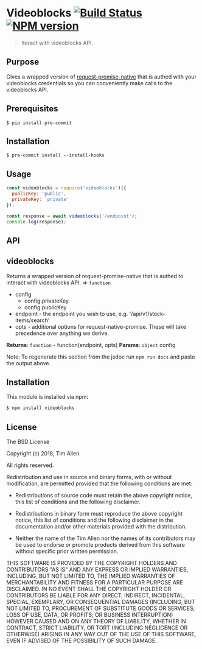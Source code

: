 # Videoblocks [![Build Status](https://secure.travis-ci.org/noblesamurai/videoblocks.png?branch=master)](http://travis-ci.org/noblesamurai/videoblocks) [![NPM version](https://badge-me.herokuapp.com/api/npm/videoblocks.png)](http://badges.enytc.com/for/npm/videoblocks)

> Iteract with videoblocks API.

## Purpose

Gives a wrapped version of
[request-promise-native](https://github.com/request/request-promise-native)
that is authed with your videoblocks credentials so you can conveniently make
calls to the videoblocks API.

## Prerequisites

```
$ pip install pre-commit
```

## Installation

```
$ pre-commit install --install-hooks
```

## Usage

```js
const videoblocks = require('videoblocks')({
  publicKey: 'public',
  privateKey: 'private'
});

const response = await videoblocks('/endpoint');
console.log(response);
```

## API

<a name="videoblocks
Returns a wrapped version of request-promise-native that is authed to
interact with videoblocks API.module_"></a>

## videoblocks
Returns a wrapped version of request-promise-native that is authed to
interact with videoblocks API. ⇒ <code>function</code>
- config
  - config.privateKey
  - config.publicKey
- endpoint - the endpoint you wish to use, e.g. '/api/v1/stock-items/search'
- opts - additional options for request-native-promise.  These will take
  precedence over anything we derive.

**Returns**: <code>function</code> - function(endpoint, opts)
**Params**: <code>object</code> config

Note: To regenerate this section from the jsdoc run `npm run docs` and paste
the output above.

## Installation

This module is installed via npm:

``` bash
$ npm install videoblocks
```
## License

The BSD License

Copyright (c) 2018, Tim Allen

All rights reserved.

Redistribution and use in source and binary forms, with or without modification,
are permitted provided that the following conditions are met:

* Redistributions of source code must retain the above copyright notice, this
  list of conditions and the following disclaimer.

* Redistributions in binary form must reproduce the above copyright notice, this
  list of conditions and the following disclaimer in the documentation and/or
  other materials provided with the distribution.

* Neither the name of the Tim Allen nor the names of its
  contributors may be used to endorse or promote products derived from
  this software without specific prior written permission.

THIS SOFTWARE IS PROVIDED BY THE COPYRIGHT HOLDERS AND CONTRIBUTORS "AS IS" AND
ANY EXPRESS OR IMPLIED WARRANTIES, INCLUDING, BUT NOT LIMITED TO, THE IMPLIED
WARRANTIES OF MERCHANTABILITY AND FITNESS FOR A PARTICULAR PURPOSE ARE
DISCLAIMED. IN NO EVENT SHALL THE COPYRIGHT HOLDER OR CONTRIBUTORS BE LIABLE FOR
ANY DIRECT, INDIRECT, INCIDENTAL, SPECIAL, EXEMPLARY, OR CONSEQUENTIAL DAMAGES
(INCLUDING, BUT NOT LIMITED TO, PROCUREMENT OF SUBSTITUTE GOODS OR SERVICES;
LOSS OF USE, DATA, OR PROFITS; OR BUSINESS INTERRUPTION) HOWEVER CAUSED AND ON
ANY THEORY OF LIABILITY, WHETHER IN CONTRACT, STRICT LIABILITY, OR TORT
(INCLUDING NEGLIGENCE OR OTHERWISE) ARISING IN ANY WAY OUT OF THE USE OF THIS
SOFTWARE, EVEN IF ADVISED OF THE POSSIBILITY OF SUCH DAMAGE.


